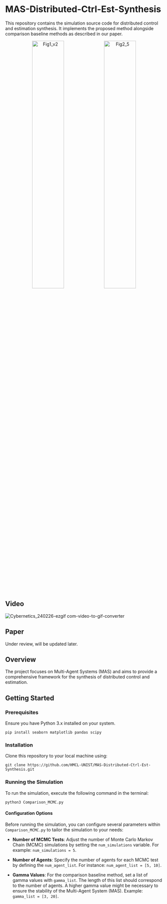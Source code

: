 # MAS-Distributed-Ctrl-Est-Synthesis
This repository contains the simulation source code for distributed control and estimation synthesis. It implements the proposed method alongside comparison baseline methods as described in our paper.

<p align="center">
  <img src="https://github.com/HMCL-UNIST/MAS-Distributed-Ctrl-Est-Synthesis/assets/32535170/86fd1f66-2679-436f-aff7-ee7b81753d65" alt="Fig1_v2" style="width:45%;"/>
  <img src="https://github.com/HMCL-UNIST/MAS-Distributed-Ctrl-Est-Synthesis/assets/32535170/36d362d9-e8ef-4af5-933f-69c900dc5487" alt="Fig2_5" style="width:45%;"/>
</p>

## Video
![Cybernetics_240226-ezgif com-video-to-gif-converter](https://github.com/HMCL-UNIST/MAS-Distributed-Ctrl-Est-Synthesis/assets/161266065/83de47d8-ae7c-4d72-acfc-d86ac847134d)

## Paper
Under review, will be updated later.


## Overview
The project focuses on Multi-Agent Systems (MAS) and aims to provide a comprehensive framework for the synthesis of distributed control and estimation. 

## Getting Started
### Prerequisites

Ensure you have Python 3.x installed on your system. 
```
pip install seaborn matplotlib pandas scipy
```

### Installation

Clone this repository to your local machine using:

```
git clone https://github.com/HMCL-UNIST/MAS-Distributed-Ctrl-Est-Synthesis.git
```

### Running the Simulation

To run the simulation, execute the following command in the terminal:
```
python3 Comparison_MCMC.py
```

#### Configuration Options

Before running the simulation, you can configure several parameters within `Comparison_MCMC.py` to tailor the simulation to your needs:

- **Number of MCMC Tests**: Adjust the number of Monte Carlo Markov Chain (MCMC) simulations by setting the `num_simulations` variable. For example: `num_simulations = 5`.

- **Number of Agents**: Specify the number of agents for each MCMC test by defining the `num_agent_list`. For instance: `num_agent_list = [5, 10]`.

- **Gamma Values**: For the comparison baseline method, set a list of gamma values with `gamma_list`. The length of this list should correspond to the number of agents. A higher gamma value might be necessary to ensure the stability of the Multi-Agent System (MAS). Example: `gamma_list = [3, 20]`.



    
    

